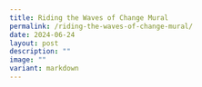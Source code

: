 ```yaml
---
title: Riding the Waves of Change Mural
permalink: /riding-the-waves-of-change-mural/
date: 2024-06-24
layout: post
description: ""
image: ""
variant: markdown
---
```

